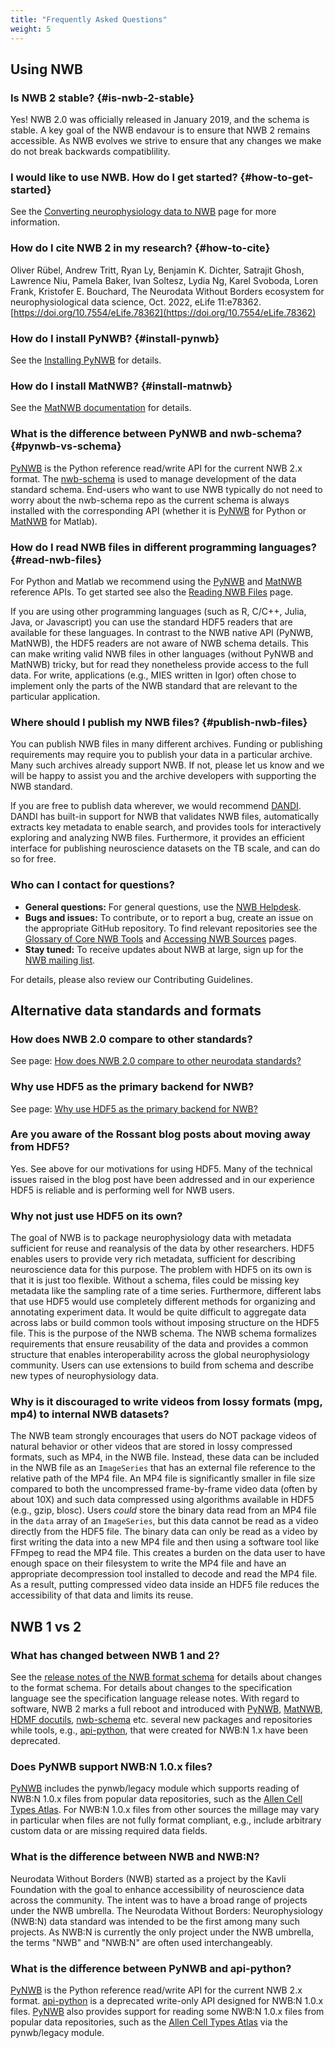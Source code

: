 ```yaml
---
title: "Frequently Asked Questions"
weight: 5
---
```


## Using NWB


### Is NWB 2 stable? {#is-nwb-2-stable}

Yes! NWB 2.0 was officially released in January 2019, and the schema is stable. A key goal of the NWB endavour is to ensure that NWB 2 remains accessible. As NWB evolves we strive to ensure that any changes we make do not break backwards compatiblility.

### I would like to use NWB. How do I get started? {#how-to-get-started}

See the [Converting neurophysiology data to NWB](/converting-data-to-nwb/) page for more information.

### How do I cite NWB 2 in my research? {#how-to-cite}

Oliver Rübel, Andrew Tritt, Ryan Ly, Benjamin K. Dichter, Satrajit Ghosh, Lawrence Niu, Pamela Baker, Ivan Soltesz, Lydia Ng, Karel Svoboda, Loren Frank, Kristofer E. Bouchard, The Neurodata Without Borders ecosystem for neurophysiological data science, Oct. 2022, eLife 11:e78362. [https://doi.org/10.7554/eLife.78362](https://doi.org/10.7554/eLife.78362)

### How do I install PyNWB? {#install-pynwb}

See the [Installing PyNWB](https://pynwb.readthedocs.io/en/stable/install_users.html) for details.

### How do I install MatNWB? {#install-matnwb}

See the [MatNWB documentation](https://matnwb.readthedocs.io/en/latest/pages/getting_started/installation_users.html) for details.

### What is the difference between PyNWB and nwb-schema? {#pynwb-vs-schema}

[PyNWB](https://pynwb.readthedocs.io/en/stable/) is the Python reference read/write API for the current NWB 2.x format. The [nwb-schema](https://github.com/NeurodataWithoutBorders/nwb-schema/) is used to manage development of the data standard schema. End-users who want to use NWB typically do not need to worry about the nwb-schema repo as the current schema is always installed with the corresponding API (whether it is [PyNWB](https://pynwb.readthedocs.io/en/stable/) for Python or [MatNWB](https://matnwb.readthedocs.io/en/latest/) for Matlab).

### How do I read NWB files in different programming languages? {#read-nwb-files}

For Python and Matlab we recommend using the [PyNWB](https://pynwb.readthedocs.io/en/stable/) and [MatNWB](https://matnwb.readthedocs.io/en/latest/) reference APIs. To get started see also the [Reading NWB Files](https://nwb-overview.readthedocs.io/en/latest/file_read/file_read.html) page.

If you are using other programming languages (such as R, C/C++, Julia, Java, or Javascript) you can use the standard HDF5 readers that are available for these languages. In contrast to the NWB native API (PyNWB, MatNWB), the HDF5 readers are not aware of NWB schema details. This can make writing valid NWB files in other languages (without PyNWB and MatNWB) tricky, but for read they nonetheless provide access to the full data. For write, applications (e.g., MIES written in Igor) often chose to implement only the parts of the NWB standard that are relevant to the particular application.

### Where should I publish my NWB files? {#publish-nwb-files}

You can publish NWB files in many different archives. Funding or publishing requirements may require you to publish your data in a particular archive. Many such archives already support NWB. If not, please let us know and we will be happy to assist you and the archive developers with supporting the NWB standard.

If you are free to publish data wherever, we would recommend [DANDI](https://dandiarchive.org/). DANDI has built-in support for NWB that validates NWB files, automatically extracts key metadata to enable search, and provides tools for interactively exploring and analyzing NWB files. Furthermore, it provides an efficient interface for publishing neuroscience datasets on the TB scale, and can do so for free.

### Who can I contact for questions?

- **General questions:** For general questions, use the [NWB Helpdesk](https://github.com/dandi/helpdesk/discussions/).
- **Bugs and issues:** To contribute, or to report a bug, create an issue on the appropriate GitHub repository. To find relevant repositories see the [Glossary of Core NWB Tools](/tools/core/) and [Accessing NWB Sources](https://nwb-overview.readthedocs.io/en/latest/nwb_source_codes.html) pages.
- **Stay tuned:** To receive updates about NWB at large, sign up for the [NWB mailing list](https://mailchi.mp/fe2a9bc55a1a/nwb-signup/).

For details, please also review our Contributing Guidelines.

## Alternative data standards and formats

### How does NWB 2.0 compare to other standards?

See page: [How does NWB 2.0 compare to other neurodata standards?](/faq/comparison_to_other_standards/)

### Why use HDF5 as the primary backend for NWB?

See page: [Why use HDF5 as the primary backend for NWB?](/faq/why_hdf5/)

### Are you aware of the Rossant blog posts about moving away from HDF5?

Yes. See above for our motivations for using HDF5. Many of the technical issues raised in the blog post have been addressed and in our experience HDF5 is reliable and is performing well for NWB users.

### Why not just use HDF5 on its own?

The goal of NWB is to package neurophysiology data with metadata sufficient for reuse and reanalysis of the data by other researchers. HDF5 enables users to provide very rich metadata, sufficient for describing neuroscience data for this purpose. The problem with HDF5 on its own is that it is just too flexible. Without a schema, files could be missing key metadata like the sampling rate of a time series. Furthermore, different labs that use HDF5 would use completely different methods for organizing and annotating experiment data. It would be quite difficult to aggregate data across labs or build common tools without imposing structure on the HDF5 file. This is the purpose of the NWB schema. The NWB schema formalizes requirements that ensure reusability of the data and provides a common structure that enables interoperability across the global neurophysiology community. Users can use extensions to build from schema and describe new types of neurophysiology data.

### Why is it discouraged to write videos from lossy formats (mpg, mp4) to internal NWB datasets?

The NWB team strongly encourages that users do NOT package videos of natural behavior or other videos that are stored in lossy compressed formats, such as MP4, in the NWB file. Instead, these data can be included in the NWB file as an `ImageSeries` that has an external file reference to the relative path of the MP4 file. An MP4 file is significantly smaller in file size compared to both the uncompressed frame-by-frame video data (often by about 10X) and such data compressed using algorithms available in HDF5 (e.g., gzip, blosc). Users _could_ store the binary data read from an MP4 file in the `data` array of an `ImageSeries`, but this data cannot be read as a video directly from the HDF5 file. The binary data can only be read as a video by first writing the data into a new MP4 file and then using a software tool like FFmpeg to read the MP4 file. This creates a burden on the data user to have enough space on their filesystem to write the MP4 file and have an appropriate decompression tool installed to decode and read the MP4 file. As a result, putting compressed video data inside an HDF5 file reduces the accessibility of that data and limits its reuse.

## NWB 1 vs 2

### What has changed between NWB 1 and 2?

See the [release notes of the NWB format schema](http://nwb-schema.readthedocs.io/en/latest/format_release_notes.html) for details about changes to the format schema. For details about changes to the specification language see the specification language release notes. With regard to software, NWB 2 marks a full reboot and introduced with [PyNWB](https://pynwb.readthedocs.io/en/stable/), [MatNWB](https://matnwb.readthedocs.io/en/latest/), [HDMF docutils](https://github.com/hdmf-dev/hdmf-docutils/), [nwb-schema](https://nwb-schema.readthedocs.io/en/latest/) etc. several new packages and repositories while tools, e.g., [api-python](https://neurodatawithoutborders.github.io/api-python/build/html/api_usage.html), that were created for NWB:N 1.x have been deprecated.

### Does PyNWB support NWB:N 1.0.x files?

[PyNWB](https://pynwb.readthedocs.io/en/stable/) includes the pynwb/legacy module which supports reading of NWB:N 1.0.x files from popular data repositories, such as the [Allen Cell Types Atlas](http://celltypes.brain-map.org/). For NWB:N 1.0.x files from other sources the millage may vary in particular when files are not fully format compliant, e.g., include arbitrary custom data or are missing required data fields.

### What is the difference between NWB and NWB:N?

Neurodata Without Borders (NWB) started as a project by the Kavli Foundation with the goal to enhance accessibility of neuroscience data across the community. The intent was to have a broad range of projects under the NWB umbrella. The Neurodata Without Borders: Neurophysiology (NWB:N) data standard was intended to be the first among many such projects. As NWB:N is currently the only project under the NWB umbrella, the terms "NWB" and "NWB:N" are often used interchangeably.

### What is the difference between PyNWB and api-python?

[PyNWB](https://pynwb.readthedocs.io/en/stable/) is the Python reference read/write API for the current NWB 2.x format. [api-python](https://neurodatawithoutborders.github.io/api-python/build/html/api_usage.html) is a deprecated write-only API designed for NWB:N 1.0.x files. [PyNWB](https://pynwb.readthedocs.io/en/stable/) also provides support for reading some NWB:N 1.0.x files from popular data repositories, such as the [Allen Cell Types Atlas](http://celltypes.brain-map.org/) via the pynwb/legacy module.
